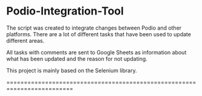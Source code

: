 # Podio-Integration-Tool

The script was created to integrate changes between Podio and other platforms.
There are a lot of different tasks that have been used to update different areas.

All tasks with comments are sent to Google Sheets as information about what has been updated 
and the reason for not updating.

This project is mainly based on the Selenium library.

=========================================================================
